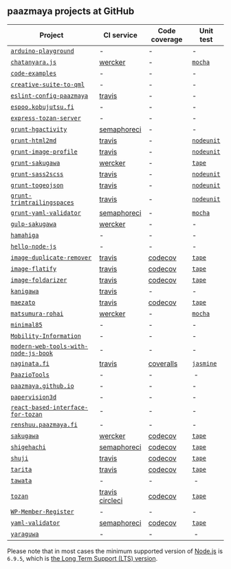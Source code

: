 ## paazmaya projects at GitHub

Project | CI service | Code coverage | Unit test
------- | ---------- | ------------- | ---------
[`arduino-playground`](https://github.com/paazmaya/arduino-playground) | - | - | -
[`chatanyara.js`](https://github.com/paazmaya/chatanyara.js) | [wercker](https://app.wercker.com/paazmaya/chatanyara.js ) | - | [`mocha`](https://npmjs.org/package/mocha)
[`code-examples`](https://github.com/paazmaya/code-examples) | - | - | -
[`creative-suite-to-qml`](https://github.com/paazmaya/creative-suite-to-qml) | - | - | -
[`eslint-config-paazmaya`](https://github.com/paazmaya/eslint-config-paazmaya) | [travis](https://travis-ci.org/paazmaya/eslint-config-paazmaya) | - | -
[`espoo.kobujutsu.fi`](https://github.com/paazmaya/espoo.kobujutsu.fi) | - | - | -
[`express-tozan-server`](https://github.com/paazmaya/express-tozan-server) | - | - | -
[`grunt-hgactivity`](https://github.com/paazmaya/grunt-hgactivity) | [semaphoreci](https://semaphoreci.com/paazmaya/grunt-hgactivity) | - | -
[`grunt-html2md`](https://github.com/paazmaya/grunt-html2md) | [travis](https://travis-ci.org/paazmaya/grunt-html2md) | - | [`nodeunit`](https://npmjs.org/package/grunt-contrib-nodeunit)
[`grunt-image-profile`](https://github.com/paazmaya/grunt-image-profile) | [travis](https://travis-ci.org/paazmaya/grunt-image-profile) | - | [`nodeunit`](https://npmjs.org/package/grunt-contrib-nodeunit)
[`grunt-sakugawa`](https://github.com/paazmaya/grunt-sakugawa) | [wercker](https://app.wercker.com/paazmaya/grunt-sakugawa) | - | [`tape`](https://npmjs.org/package/tape)
[`grunt-sass2scss`](https://github.com/paazmaya/grunt-sass2scss) | [travis](https://travis-ci.org/paazmaya/grunt-sass2scss) | - | [`nodeunit`](https://npmjs.org/package/grunt-contrib-nodeunit)
[`grunt-togeojson`](https://github.com/paazmaya/grunt-togeojson) | [travis](https://travis-ci.org/paazmaya/grunt-togeojson) | - | [`nodeunit`](https://npmjs.org/package/grunt-contrib-nodeunit)
[`grunt-trimtrailingspaces`](https://github.com/paazmaya/grunt-trimtrailingspaces) | [travis](https://travis-ci.org/paazmaya/grunt-trimtrailingspaces) | - | [`nodeunit`](https://npmjs.org/package/grunt-contrib-nodeunit)
[`grunt-yaml-validator`](https://github.com/paazmaya/grunt-yaml-validator) | [semaphoreci](https://semaphoreci.com/paazmaya/grunt-yaml-validator) | - | [`mocha`](https://npmjs.org/package/mocha)
[`gulp-sakugawa`](https://github.com/paazmaya/gulp-sakugawa) | [wercker](https://app.wercker.com/paazmaya/gulp-sakugawa) | - | -
[`hamahiga`](https://github.com/paazmaya/hamahiga) | - | - | -
[`hello-node-js`](https://github.com/paazmaya/hello-node-js) | - | - | -
[`image-duplicate-remover`](https://github.com/paazmaya/image-duplicate-remover) | [travis](https://travis-ci.org/paazmaya/image-duplicate-remover) | [codecov](https://codecov.io/gh/paazmaya/image-duplicate-remover) | [`tape`](https://npmjs.org/package/tape)
[`image-flatify`](https://github.com/paazmaya/image-flatify) | [travis](https://travis-ci.org/paazmaya/image-flatify) | [codecov](https://codecov.io/gh/paazmaya/image-flatify) | [`tape`](https://npmjs.org/package/tape)
[`image-foldarizer`](https://github.com/paazmaya/image-foldarizer) | [travis](https://travis-ci.org/paazmaya/image-foldarizer) | [codecov](https://codecov.io/gh/paazmaya/image-foldarizer) | [`tape`](https://npmjs.org/package/tape)
[`kanigawa`](https://github.com/paazmaya/kanigawa) | [travis](https://travis-ci.org/paazmaya/kanigawa) | - | -
[`maezato`](https://github.com/paazmaya/maezato) | [travis](https://travis-ci.org/paazmaya/maezato) | [codecov](https://codecov.io/gh/paazmaya/maezato) | [`tape`](https://npmjs.org/package/tape)
[`matsumura-rohai`](https://github.com/paazmaya/matsumura-rohai) | [wercker](https://app.wercker.com/paazmaya/matsumura-rohai) | - | [`mocha`](https://npmjs.org/package/mocha)
[`minimal85`](https://github.com/paazmaya/minimal85) | - | - | -
[`Mobility-Information`](https://github.com/paazmaya/Mobility-Information) | - | - | -
[`modern-web-tools-with-node-js-book`](https://github.com/paazmaya/modern-web-tools-with-node-js-book) | - | - | -
[`naginata.fi`](https://github.com/paazmaya/naginata.fi) | [travis](https://travis-ci.org/paazmaya/naginata.fi) | [coveralls](https://coveralls.io/github/paazmaya/naginata.fi) | [`jasmine`](https://npmjs.org/package/grunt-contrib-jasmine)
[`PaazioTools`](https://github.com/paazmaya/PaazioTools) | - | - | -
[`paazmaya.github.io`](https://github.com/paazmaya/paazmaya.github.io) | - | - | -
[`papervision3d`](https://github.com/paazmaya/papervision3d) | - | - | -
[`react-based-interface-for-tozan`](https://github.com/paazmaya/react-based-interface-for-tozan) | - | - | -
[`renshuu.paazmaya.fi`](https://github.com/paazmaya/renshuu.paazmaya.fi) | - | - | -
[`sakugawa`](https://github.com/paazmaya/sakugawa) | [wercker](https://app.wercker.com/paazmaya/sakugawa) | [codecov](https://codecov.io/gh/paazmaya/sakugawa) | [`tape`](https://npmjs.org/package/tape)
[`shigehachi`](https://github.com/paazmaya/shigehachi) | [semaphoreci](https://semaphoreci.com/paazmaya/shigehachi) | [codecov](https://codecov.io/gh/paazmaya/shigehachi) | [`tape`](https://npmjs.org/package/tape)
[`shuji`](https://github.com/paazmaya/shuji) | [travis](https://travis-ci.org/paazmaya/shuji) | [codecov](https://codecov.io/gh/paazmaya/shuji) | [`tape`](https://npmjs.org/package/tape)
[`tarita`](https://github.com/paazmaya/tarita) | [travis](https://travis-ci.org/paazmaya/tarita) | [codecov](https://codecov.io/gh/paazmaya/tarita) | [`tape`](https://npmjs.org/package/tape)
[`tawata`](https://github.com/paazmaya/tawata) | - | - | -
[`tozan`](https://github.com/paazmaya/tozan) | [travis](https://travis-ci.org/paazmaya/tozan) [circleci](https://circleci.com/gh/paazmaya/tozan) | [codecov](https://codecov.io/gh/paazmaya/tozan) | [`tape`](https://npmjs.org/package/tape)
[`WP-Member-Register`](https://github.com/paazmaya/WP-Member-Register) | - | - | -
[`yaml-validator`](https://github.com/paazmaya/yaml-validator) | [semaphoreci](https://semaphoreci.com/paazmaya/yaml-validator) | [codecov](https://codecov.io/gh/paazmaya/yaml-validator) | [`tape`](https://npmjs.org/package/tape)
[`yaraguwa`](https://github.com/paazmaya/yaraguwa) | - | - | -

Please note that in most cases the minimum supported version of [Node.js](https://nodejs.org/en/) is `6.9.5`, which is [the Long Term Support (LTS) version](https://github.com/nodejs/LTS#lts-schedule1).
